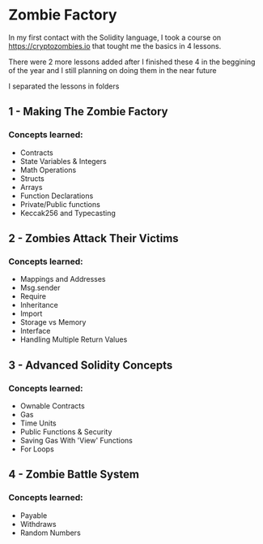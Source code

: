 # Zombie Factory

In my first contact with the Solidity language, I took a course on https://cryptozombies.io that tought me the basics in 4 lessons.

There were 2 more lessons added after I finished these 4 in the beggining of the year and I still planning on doing them in the near future

I separated the lessons in folders

## 1 - Making The Zombie Factory

### Concepts learned:

- Contracts
- State Variables & Integers
- Math Operations
- Structs
- Arrays
- Function Declarations
- Private/Public functions
- Keccak256 and Typecasting

## 2 - Zombies Attack Their Victims

### Concepts learned:

- Mappings and Addresses
- Msg.sender
- Require
- Inheritance
- Import
- Storage vs Memory
- Interface
- Handling Multiple Return Values

## 3 - Advanced Solidity Concepts

### Concepts learned:

- Ownable Contracts
- Gas
- Time Units
- Public Functions & Security
- Saving Gas With 'View' Functions
- For Loops

## 4 - Zombie Battle System

### Concepts learned:

- Payable
- Withdraws
- Random Numbers

